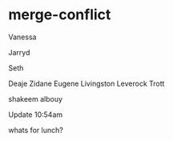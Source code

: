 # merge-conflict

Vanessa

Jarryd

Seth

Deaje Zidane Eugene Livingston Leverock Trott

shakeem albouy
 
Update 10:54am 

whats for lunch?

